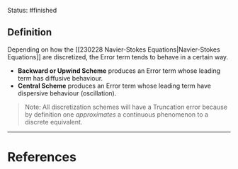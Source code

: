 Status: #finished 
## Definition 
Depending on how the [[230228 Navier-Stokes Equations|Navier-Stokes Equations]] are discretized, the Error term tends to behave in a certain way. 
 -  **Backward or Upwind Scheme** produces an Error term whose leading term has diffusive behaviour.
 - **Central Scheme** produces an Error term whose leading term have dispersive behaviour (oscillation).

> Note: All discretization schemes will have a Truncation error because by definition one *approximates* a continuous phenomenon to a discrete equivalent.




---
# References
